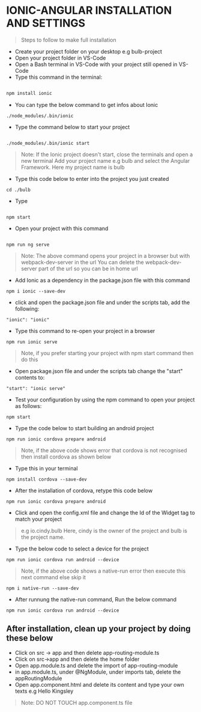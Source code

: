 #  IONIC-ANGULAR INSTALLATION AND SETTINGS
> Steps to follow to make full installation

* Create your project folder on your desktop  e.g bulb-project
* Open your project folder in VS-Code
* Open a Bash terminal in VS-Code with your project still opened in VS-Code
* Type this command in the terminal:

```Bash npm

npm install ionic

```

* You can type the below command to get infos about Ionic 

```
./node_modules/.bin/ionic

```
* Type the command below to start your project

```

./node_modules/.bin/ionic start

```
> Note: If the Ionic project doesn't start, close the terminals and open a new terminal
> Add your project name e.g bulb and select the Angular Framework. Here my project name is bulb

* Type this code below to enter into the project you just created

```
cd ./bulb

```
* Type

```npm command to show if project compiled successfully

npm start

```
* Open your project with this command

```npm command to show if project compiled successfully

npm run ng serve

```
> Note: The above command opens your project in a browser but with webpack-dev-server in the url
> You can delete the webpack-dev-server part of the url so you can be in home url

* Add Ionic as a dependency in the package.json file with this command

```
npm i ionic --save-dev
```
* click and open the package.json file and under the scripts tab, add the following:

```
"ionic": "ionic"
```
* Type this command to re-open your project in a browser

```
npm run ionic serve
```

> Note, if you prefer starting your project with npm start command then do this

* Open package.json file and under the scripts tab change the "start" contents to:

```
"start": "ionic serve"
```
* Test your configuration by using the npm command to open your project as follows:

```npm
npm start
```
* Type the code below to start building an android project

```
npm run ionic cordova prepare android
```
> Note, if the above code shows error that cordova is not recognised then install cordova as shown below

* Type this in your terminal

```
npm install cordova --save-dev
```
* After the installation of cordova, retype this code below

```
npm run ionic cordova prepare android
```

* Click and open the config.xml file and change the Id of the Widget tag to match your project
> e.g io.cindy.bulb   Here, cindy is the owner of the project and bulb is the project name.

* Type the below code to select a device for the project

```
npm run ionic cordova run android --device
```
> Note, if the above code shows a native-run error then execute this next command else skip it

```
npm i native-run --save-dev
```

* After runnung the native-run command, Run the below command

```
npm run ionic cordova run android --device
```

## After installation, clean up your project by doing these below

* Click on src -> app and then delete app-routing-module.ts
* Click on src->app and then delete the home folder
* Open app.module.ts and delete the import of app-routing-module
* in app.module.ts, under @NgModule, under imports tab, delete the appRoutingModule
* Open app.component.html and delete its content and type your own texts e.g Hello Kingsley

> Note: DO NOT TOUCH app.component.ts file




